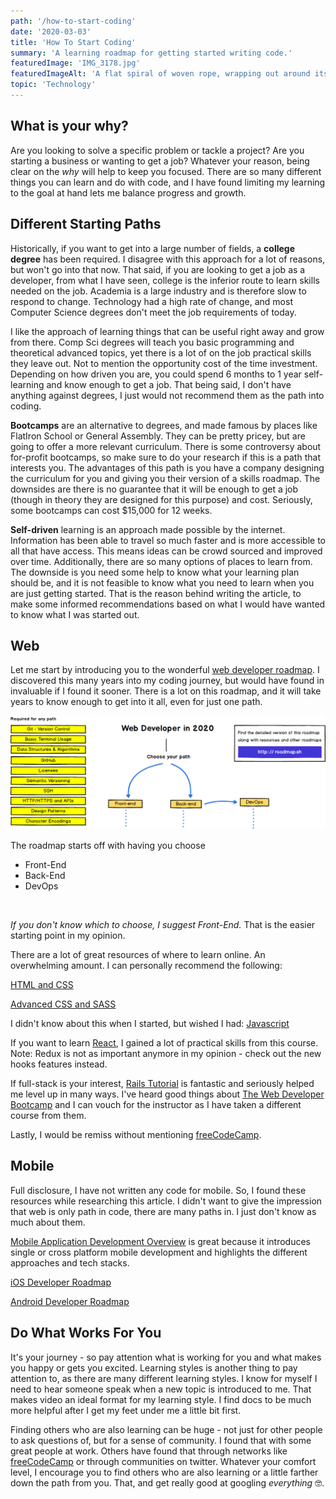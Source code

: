 ```yaml
---
path: '/how-to-start-coding'
date: '2020-03-03'
title: 'How To Start Coding'
summary: 'A learning roadmap for getting started writing code.'
featuredImage: 'IMG_3178.jpg'
featuredImageAlt: 'A flat spiral of woven rope, wrapping out around itself.'
topic: 'Technology'
---
```


## What is your why?

Are you looking to solve a specific problem or tackle a project? Are you starting a business or wanting to get a job? Whatever your reason, being clear on the _why_ will help to keep you focused. There are so many different things you can learn and do with code, and I have found limiting my learning to the goal at hand lets me balance progress and growth.

## Different Starting Paths

Historically, if you want to get into a large number of fields, a **college degree** has been required. I disagree with this approach for a lot of reasons, but won't go into that now. That said, if you are looking to get a job as a developer, from what I have seen, college is the inferior route to learn skills needed on the job. Academia is a large industry and is therefore slow to respond to change. Technology had a high rate of change, and most Computer Science degrees don't meet the job requirements of today.

I like the approach of learning things that can be useful right away and grow from there. Comp Sci degrees will teach you basic programming and theoretical advanced topics, yet there is a lot of on the job practical skills they leave out. Not to mention the opportunity cost of the time investment. Depending on how driven you are, you could spend 6 months to 1 year self-learning and know enough to get a job. That being said, I don't have anything against degrees, I just would not recommend them as the path into coding.

**Bootcamps** are an alternative to degrees, and made famous by places like FlatIron School or General Assembly. They can be pretty pricey, but are going to offer a more relevant curriculum. There is some controversy about for-profit bootcamps, so make sure to do your research if this is a path that interests you. The advantages of this path is you have a company designing the curriculum for you and giving you their version of a skills roadmap. The downsides are there is no guarantee that it will be enough to get a job (though in theory they are designed for this purpose) and cost. Seriously, some bootcamps can cost \$15,000 for 12 weeks.

**Self-driven** learning is an approach made possible by the internet. Information has been able to travel so much faster and is more accessible to all that have access. This means ideas can be crowd sourced and improved over time. Additionally, there are so many options of places to learn from. The downside is you need some help to know what your learning plan should be, and it is not feasible to know what you need to learn when you are just getting started. That is the reason behind writing the article, to make some informed recommendations based on what I would have wanted to know what I was started out.

## Web

Let me start by introducing you to the wonderful [web developer roadmap](https://github.com/kamranahmedse/developer-roadmap). I discovered this many years into my coding journey, but would have found in invaluable if I found it sooner. There is a lot on this roadmap, and it will take years to know enough to get into it all, even for just one path.

![Web Developer Roadmap](./web-dev-roadmap.png)

The roadmap starts off with having you choose

- Front-End
- Back-End
- DevOps

<br>

_If you don't know which to choose, I suggest Front-End._ That is the easier starting point in my opinion.

There are a lot of great resources of where to learn online. An overwhelming amount. I can personally recommend the following:

[HTML and CSS](https://www.udemy.com/course/design-and-develop-a-killer-website-with-html5-and-css3/)

[Advanced CSS and SASS](https://www.udemy.com/course/advanced-css-and-sass/)

I didn't know about this when I started, but wished I had:
[Javascript](https://www.freecodecamp.org/news/the-complete-javascript-handbook-f26b2c71719c/)

If you want to learn [React](https://www.udemy.com/course/react-redux/), I gained a lot of practical skills from this course. Note: Redux is not as important anymore in my opinion - check out the new hooks features instead.

If full-stack is your interest, [Rails Tutorial](https://www.railstutorial.org/book) is fantastic and seriously helped me level up in many ways. I've heard good things about [The Web Developer Bootcamp](https://www.udemy.com/course/the-web-developer-bootcamp/) and I can vouch for the instructor as I have taken a different course from them.

Lastly, I would be remiss without mentioning [freeCodeCamp](https://www.freecodecamp.org/).

## Mobile

Full disclosure, I have not written any code for mobile. So, I found these resources while researching this article. I didn't want to give the impression that web is only path in code, there are many paths in. I just don't know as much about them.

[Mobile Application Development Overview](https://hackernoon.com/a-roadmap-to-application-development-bfa2e32fcd82) is great because it introduces single or cross platform mobile development and highlights the different approaches and tech stacks.

[iOS Developer Roadmap](https://github.com/BohdanOrlov/iOS-Developer-Roadmap)

[Android Developer Roadmap](https://github.com/mobile-roadmap/android-developer-roadmap)

## Do What Works For You

It's your journey - so pay attention what is working for you and what makes you happy or gets you excited. Learning styles is another thing to pay attention to, as there are many different learning styles. I know for myself I need to hear someone speak when a new topic is introduced to me. That makes video an ideal format for my learning style. I find docs to be much more helpful after I get my feet under me a little bit first.

Finding others who are also learning can be huge - not just for other people to ask questions of, but for a sense of community. I found that with some great people at work. Others have found that through networks like [freeCodeCamp](https://www.freecodecamp.org/) or through communities on twitter. Whatever your comfort level, I encourage you to find others who are also learning or a little farther down the path from you. That, and get really good at googling _everything_ 🤓.
